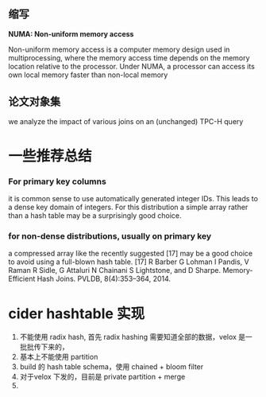 ## 缩写

**NUMA: Non-uniform memory access**

Non-uniform memory access is a computer memory design used in multiprocessing, where the memory access time depends on the memory location relative to the processor. Under NUMA, a processor can access its own local memory faster than non-local memory

## 论文对象集

we analyze the impact of various joins on an (unchanged) TPC-H query

# 一些推荐总结

### For primary key columns

it is common sense to use automatically generated integer
IDs. This leads to a dense key domain of integers. For this
distribution a simple array rather than a hash table may be a
surprisingly good choice.

### for non-dense distributions, usually on primary key
a compressed array like the recently suggested [17] may be a good choice to avoid using a full-blown hash table.
[17] R Barber G Lohman I Pandis, V Raman R Sidle, G Attaluri N
Chainani S Lightstone, and D Sharpe. Memory-Efficient Hash Joins.
PVLDB, 8(4):353–364, 2014.

# cider hashtable 实现
1. 不能使用 radix hash, 首先 radix hashing 需要知道全部的数据，velox 是一批批传下来的，
2. 基本上不能使用 partition
3. build 的 hash table schema，使用 chained + bloom filter
4. 对于velox 下发的，目前是 private partition + merge 
5. 

